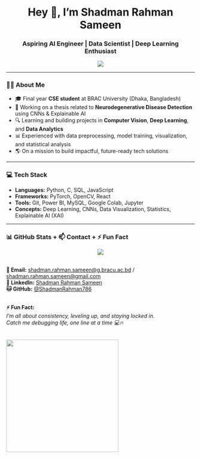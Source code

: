 <h1 align="center">Hey 👋, I’m Shadman Rahman Sameen</h1>
<h3 align="center">Aspiring AI Engineer | Data Scientist | Deep Learning Enthusiast</h3>

<p align="center">
  <img src="https://readme-typing-svg.herokuapp.com?font=Fira+Code&size=20&pause=1000&color=00B3FF&center=true&vCenter=true&width=500&lines=Future+AI+Engineer+in+the+making...;Data+Science+Enthusiast+🚀;OpenCV+%7C+PyTorch+%7C+CNNs+%7C+XAI;Obsessed+with+Growth+and+Mastery" />
</p>

---

### 👨‍💻 About Me

- 🎓 Final year **CSE student** at BRAC University (Dhaka, Bangladesh)  
- 🧠 Working on a thesis related to **Neurodegenerative Disease Detection** using CNNs & Explainable AI  
- 🔍 Learning and building projects in **Computer Vision**, **Deep Learning**, and **Data Analytics**  
- 📊 Experienced with data preprocessing, model training, visualization, and statistical analysis  
- 🌎 On a mission to build impactful, future-ready tech solutions  

---

### 💻 Tech Stack

- **Languages:** Python, C, SQL, JavaScript  
- **Frameworks:** PyTorch, OpenCV, React  
- **Tools:** Git, Power BI, MySQL, Google Colab, Jupyter  
- **Concepts:** Deep Learning, CNNs, Data Visualization, Statistics, Explainable AI (XAI)  

---

### 📊 GitHub Stats + 📫 Contact + ⚡ Fun Fact

<p align="center">
  <img src="https://github-readme-stats.vercel.app/api/top-langs/?username=ShadmanRahman786&layout=compact&theme=github_dark&hide_border=true" /><br><br>

  <b>📧 Email:</b> <a href="mailto:shadman.rahman.sameen@g.bracu.ac.bd">shadman.rahman.sameen@g.bracu.ac.bd</a> / <a href="mailto:shadman.rahman.sameen@gmail.com">shadman.rahman.sameen@gmail.com</a><br>
  <b>💼 LinkedIn:</b> <a href="https://www.linkedin.com/in/shadman-rahman-sameen-1067632b8">Shadman Rahman Sameen</a><br>
  <b>🐱 GitHub:</b> <a href="https://github.com/ShadmanRahman786">@ShadmanRahman786</a><br><br>

  <b>⚡ Fun Fact:</b><br>
  <i>I’m all about consistency, leveling up, and staying locked in.<br>
  Catch me debugging life, one line at a time 💻🔥</i><br><br>

  <img src="https://media.giphy.com/media/qgQUggAC3Pfv687qPC/giphy.gif" width="300"/>
</p>
